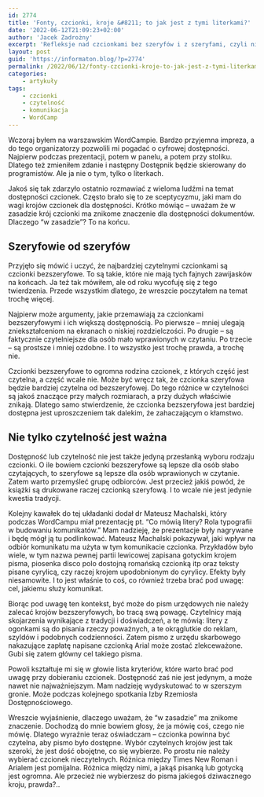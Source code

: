 ```yaml
---
id: 2774
title: 'Fonty, czcionki, kroje &#8211; to jak jest z tymi literkami?'
date: '2022-06-12T21:09:23+02:00'
author: 'Jacek Zadrożny'
excerpt: 'Refleksje nad czcionkami bez szeryfów i z szeryfami, czyli nie tak łatwo z tą dostępnością.'
layout: post
guid: 'https://informaton.blog/?p=2774'
permalink: /2022/06/12/fonty-czcionki-kroje-to-jak-jest-z-tymi-literkami/
categories:
    - artykuły
tags:
    - czcionki
    - czytelność
    - komunikacja
    - WordCamp
---
```


Wczoraj byłem na warszawskim WordCampie. Bardzo przyjemna impreza, a do tego organizatorzy pozwolili mi pogadać o cyfrowej dostępności. Najpierw podczas prezentacji, potem w panelu, a potem przy stoliku. Dlatego też zmieniłem zdanie i następny Dostępnik będzie skierowany do programistów. Ale ja nie o tym, tylko o literkach.

Jakoś się tak zdarzyło ostatnio rozmawiać z wieloma ludźmi na temat dostępności czcionek. Często brało się to ze sceptycyzmu, jaki mam do wagi krojów czcionek dla dostępności. Krótko mówiąc – uważam że w zasadzie krój czcionki ma znikome znaczenie dla dostępności dokumentów. Dlaczego “w zasadzie”? To na końcu.

## Szeryfowie od szeryfów

Przyjęło się mówić i uczyć, że najbardziej czytelnymi czcionkami są czcionki bezszeryfowe. To są takie, które nie mają tych fajnych zawijasków na końcach. Ja też tak mówiłem, ale od roku wycofuję się z tego twierdzenia. Przede wszystkim dlatego, że wreszcie poczytałem na temat trochę więcej.

Najpierw może argumenty, jakie przemawiają za czcionkami bezszeryfowymi i ich większą dostępnością. Po pierwsze – mniej ulegają zniekształceniom na ekranach o niskiej rozdzielczości. Po drugie – są faktycznie czytelniejsze dla osób mało wprawionych w czytaniu. Po trzecie – są prostsze i mniej ozdobne. I to wszystko jest trochę prawda, a trochę nie.

Czcionki bezszeryfowe to ogromna rodzina czcionek, z których część jest czytelna, a część wcale nie. Może być wręcz tak, że czcionka szeryfowa będzie bardziej czytelna od bezszeryfowej. Do tego różnice w czytelności są jakoś znaczące przy małych rozmiarach, a przy dużych właściwie znikają. Dlatego samo stwierdzenie, że czcionka bezszeryfowa jest bardziej dostępna jest uproszczeniem tak dalekim, że zahaczającym o kłamstwo.

## Nie tylko czytelność jest ważna

Dostępność lub czytelność nie jest także jedyną przesłanką wyboru rodzaju czcionki. O ile bowiem czcionki bezszeryfowe są lepsze dla osób słabo czytających, to szeryfowe są lepsze dla osób wprawionych w czytanie. Zatem warto przemyśleć grupę odbiorców. Jest przecież jakiś powód, że książki są drukowane raczej czcionką szeryfową. I to wcale nie jest jedynie kwestia tradycji.

Kolejny kawałek do tej układanki dodał dr Mateusz Machalski, który podczas WordCampu miał prezentację pt. “Co mówią litery? Rola typografii w budowaniu komunikatów.” Mam nadzieję, że prezentacje były nagrywane i będę mógł ją tu podlinkować. Mateusz Machalski pokazywał, jaki wpływ na odbiór komunikatu ma użyta w tym komunikacie czcionka. Przykładów było wiele, w tym nazwa pewnej partii lewicowej zapisana gotyckim krojem pisma, piosenka disco polo dostojną romańską czcionką itp oraz teksty pisane cyrylicą, czy raczej krojem upodobnionym do cyrylicy. Efekty były niesamowite. I to jest właśnie to coś, co również trzeba brać pod uwagę: cel, jakiemu służy komunikat.

Biorąc pod uwagę ten kontekst, być może do pism urzędowych nie należy zalecać krojów bezszeryfowych, bo tracą swą powagę. Czytelnicy mają skojarzenia wynikające z tradycji i doświadczeń, a te mówią: litery z ogonkami są do pisania rzeczy poważnych, a te okrąglutkie do reklam, szyldów i podobnych codzienności. Zatem pismo z urzędu skarbowego nakazujące zapłatę napisane czcionką Arial może zostać zlekceważone. Gubi się zatem główny cel takiego pisma.

Powoli kształtuje mi się w głowie lista kryteriów, które warto brać pod uwagę przy dobieraniu czcionek. Dostępność zaś nie jest jedynym, a może nawet nie najważniejszym. Mam nadzieję wydyskutować to w szerszym gronie. Może podczas kolejnego spotkania Izby Rzemiosła Dostępnościowego.

Wreszcie wyjaśnienie, dlaczego uważam, że “w zasadzie” ma znikome znaczenie. Dochodzą do mnie bowiem głosy, że ja mówię coś, czego nie mówię. Dlatego wyraźnie teraz oświadczam – czcionka powinna być czytelna, aby pismo było dostępne. Wybór czytelnych krojów jest tak szeroki, że jest dość obojętne, co się wybierze. Po prostu nie należy wybierać czcionek nieczytelnych. Różnica między Times New Roman i Arialem jest pomijalna. Różnica między nimi, a jakąś pisanką lub gotycką jest ogromna. Ale przecież nie wybierzesz do pisma jakiegoś dziwacznego kroju, prawda?..